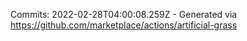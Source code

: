 Commits: 2022-02-28T04:00:08.259Z - Generated via https://github.com/marketplace/actions/artificial-grass
<br>
